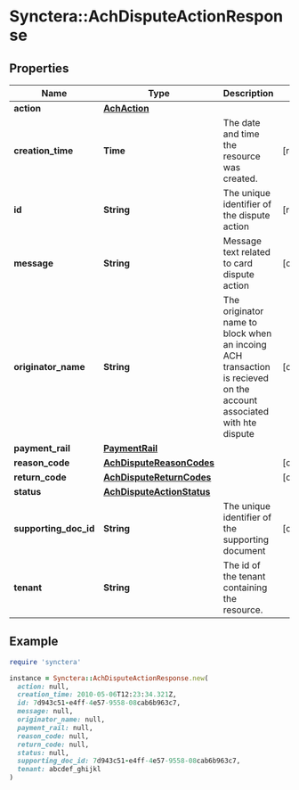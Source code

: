 # Synctera::AchDisputeActionResponse

## Properties

| Name | Type | Description | Notes |
| ---- | ---- | ----------- | ----- |
| **action** | [**AchAction**](AchAction.md) |  |  |
| **creation_time** | **Time** | The date and time the resource was created. | [readonly] |
| **id** | **String** | The unique identifier of the dispute action | [readonly] |
| **message** | **String** | Message text related to card dispute action | [optional] |
| **originator_name** | **String** | The originator name to block when an incoing ACH transaction is recieved on the account associated with hte dispute | [optional] |
| **payment_rail** | [**PaymentRail**](PaymentRail.md) |  |  |
| **reason_code** | [**AchDisputeReasonCodes**](AchDisputeReasonCodes.md) |  | [optional] |
| **return_code** | [**AchDisputeReturnCodes**](AchDisputeReturnCodes.md) |  | [optional] |
| **status** | [**AchDisputeActionStatus**](AchDisputeActionStatus.md) |  |  |
| **supporting_doc_id** | **String** | The unique identifier of the supporting document | [optional] |
| **tenant** | **String** | The id of the tenant containing the resource.  |  |

## Example

```ruby
require 'synctera'

instance = Synctera::AchDisputeActionResponse.new(
  action: null,
  creation_time: 2010-05-06T12:23:34.321Z,
  id: 7d943c51-e4ff-4e57-9558-08cab6b963c7,
  message: null,
  originator_name: null,
  payment_rail: null,
  reason_code: null,
  return_code: null,
  status: null,
  supporting_doc_id: 7d943c51-e4ff-4e57-9558-08cab6b963c7,
  tenant: abcdef_ghijkl
)
```

